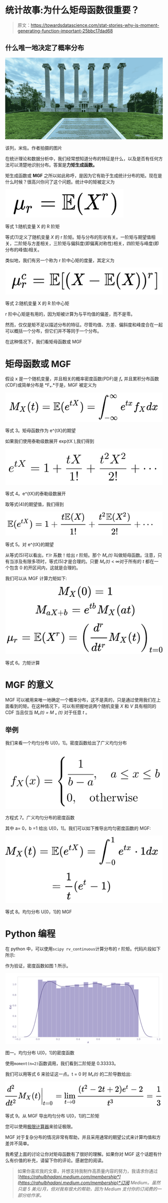 # 统计故事:为什么矩母函数很重要？

> 原文：<https://towardsdatascience.com/stat-stories-why-is-moment-generating-function-important-25bbc17dad68>

## 什么唯一地决定了概率分布

![](img/3810c209f5c1576377fe0bbfb8e7995e.png)

该列，米佐。作者拍摄的图片

在统计理论和数据分析中，我们经常想知道分布的特征是什么，以及是否有任何方法可以清楚地识别分布。答案是**力矩生成函数。**

矩生成函数或 **MGF** 之所以如此称呼，是因为它有助于生成统计分布的矩。现在是什么时候？很高兴你问了这个问题。统计中的矩被定义为

![](img/5742a354329fe130a62aa8db59a3417a.png)

等式 1:随机变量 X 的 R 阶矩

等式(1)定义了随机变量 *X* 的 r 阶矩。矩与分布的形状有关。一阶矩与期望值相关，二阶矩与方差相关，三阶矩与偏斜度(即偏离对称性)相关，四阶矩与峰度(即分布的峰值)相关。

类似地，我们有另一个称为 r 阶中心矩的度量，其定义为

![](img/474aaeb05eed840e14a1b61739df3bd3.png)

等式 2:随机变量 X 的 R 阶中心矩

r 阶中心矩是有用的，因为矩被计算为与平均值的偏差，而不是零。

然而，仅仅是矩不足以描述分布的特征。尽管均值、方差、偏斜度和峰度合在一起可以概括一个分布，但它们并不等同于一个分布。

在这种情况下，我们看矩母函数或 MGF

# 矩母函数或 MGF

假设 x 是一个随机变量，并且相关的概率密度函数(PDF)是 *fₓ* 并且累积分布函数(CDF)或简单分布是 *Fₓ.*于是，MGF 被定义为

![](img/0e1fe233663a1989e8578f9417c14bf6.png)

等式 3。矩母函数作为 e^{tX}的期望

如果我们使用泰勒级数展开 exp(tX ),我们得到

![](img/c1606f5f001042973f4a9fee0dfd73df.png)

等式 4。e^{tX}的泰勒级数展开

取等式(4)的期望值，我们得到

![](img/a0f12b2f11ea861e57425579a935770b.png)

等式 5。对 e^{tX}的期望

从等式(5)可以看出，tʳ/r 系数！给出 r 阶矩。那个 *Mₓ(t)* 叫做矩母函数。注意，只有当涉及有限多项时，等式(5)才是合理的。只要 *Mₓ(t)* < ∞对于所有的 *t* 都在一个包含 0 的开区间内，这就是合理的。

我们可以从 MGF 计算力矩如下:

![](img/bba285dc1db1668c14c6b4991ece47c6.png)

等式 6。力矩计算

# MGF 的意义

MGF 可以被用来唯一地确定一个概率分布，这不是真的，只是通过使用我们在上面看到的矩。在这种情况下，可以有把握地说两个随机变量 *X* 和 *V* 具有相同的 CDF 当且仅当 *Mₓ(t) = M* ᵥ *(t)* 对于任意 *t* 。

[](/stat-stories-variable-transformation-to-generate-new-distributions-d4607cb32c30)  

## **举例**

我们来看一个均匀分布 U[0，1]。密度函数给出了广义均匀分布

![](img/d166e9b771183cb06eda9b3d02cb785a.png)

方程式 7。广义均匀分布的密度函数

其中 a= 0，b =1 给出 U[0，1]。我们可以如下推导出均匀密度函数的 MGF:

![](img/60c52366bef168d399226c03dc1fda16.png)

等式 8。均匀分布 U[0，1]的 MGF

# Python 编程

在 python 中，可以使用`scipy rv_continuous`计算分布的 r 阶矩。代码片段如下所示:

作为验证，密度函数如图 1 所示。

![](img/a321b0af4dc4c56898dbf7ba4a2012a8.png)

图一。均匀分布 U[0，1]的密度函数

使用`moment(n=2)`函数调用，我们看到二阶矩是 0.33333。

我们可以用等式 6 来验证这一点。t = 0 时 *Mₓ(t)* 的二阶导数给出:

![](img/1b8ddea8282d3aeb2040bf26903a5ec2.png)

等式 9。从 MGF 导出均匀分布 U[0，1]的二阶矩

您可以使用[极限计算器](https://www.symbolab.com/solver/limit-calculator)来验证极限。

MGF 对于复杂分布的情况非常有帮助，并且采用通常的期望公式来计算均值和方差并不简单。

我希望上面的讨论让你对矩母函数有了很好的理解。如果你对 MGF 这个话题有什么有价值的补充，请留下你的评论。感谢您的阅读。

> 如果你喜欢我的文章，并想支持我制作高质量内容的努力，我请求你通过[*https://rahulbhadani.medium.com/membership*](https://rahulbhadani.medium.com/membership)*订阅 Medium。虽然只是 5 美元/月，但对我有很大的帮助，因为 Medium 支付你的订阅费的一部分给作家。*